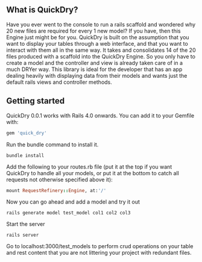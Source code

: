 ## What is QuickDry?

Have you ever went to the console to run a rails scaffold and wondered why 20 new files are required for every 1 new model?  If you have, then this Engine just might be for you.  QuickDry is built on the assumption that you want to display your tables through a web interface, and that you want to interact with them all in the same way.  It takes and consolidates 14 of the 20 files produced with a scaffold into the QuickDry Engine.  So you only have to create a model and the controller and view is already taken care of in a much DRYer way.  This library is ideal for the developer that has an app dealing heavily with displaying data from their models and wants just the default rails views and controller methods.

## Getting started

QuickDry 0.0.1 works with Rails 4.0 onwards. You can add it to your Gemfile with:

```ruby
gem 'quick_dry'
```

Run the bundle command to install it.

```console
bundle install
```
Add the following to your routes.rb file (put it at the top if you want QuickDry to handle all your models, or put it at the bottom to catch all requests not otherwise specified above it):

```ruby
mount RequestRefinery::Engine, at:'/'
```
Now you can go ahead and add a model and try it out

```console
rails generate model test_model col1 col2 col3
```
Start the server

```console
rails server
```

Go to localhost:3000/test_models to perform crud operations on your table and rest content that you are not littering your project with redundant files.
